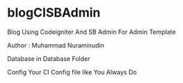 # blogCISBAdmin

Blog Using Codeigniter And SB Admin For Admin Template

Author : Muhammad Nuraminudin

Database in Database Folder

Config Your CI Config file like You Always Do
